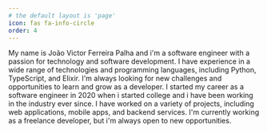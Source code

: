 ```yaml
---
# the default layout is 'page'
icon: fas fa-info-circle
order: 4
---
```


<!-- > Add Markdown syntax content to file `_tabs/about.md`{: .filepath } and it will show up on this page.
{: .prompt-tip } -->

My name is João Victor Ferreira Palha and i'm a software engineer with a passion for technology and software development. I have experience in a wide range of technologies and programming languages, including Python, TypeScript, and Elixir. I'm always looking for new challenges and opportunities to learn and grow as a developer. 
I started my career as a software engineer in 2020 when i started college and i have been working in the industry ever since. I have worked on a variety of projects, including web applications, mobile apps, and backend services. I'm currently working as a freelance developer, but i'm always open to new opportunities.